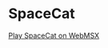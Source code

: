 # SpaceCat



[Play SpaceCat on WebMSX](https://webmsx.org/?ROM=https://github.com/plattysoft/MSX/blob/develop/spacecat/output/spacecat.rom?raw=true)
